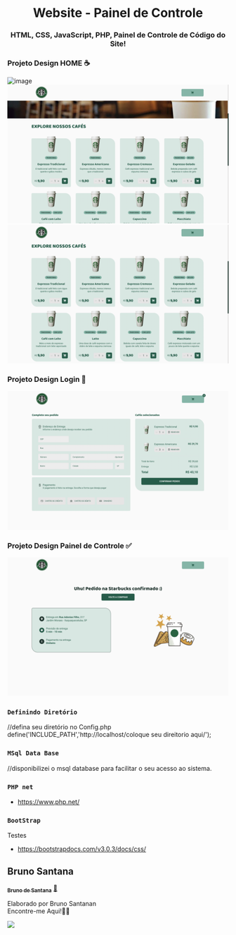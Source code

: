 <h1 align="center">
Website  - Painel de Controle

<h3 align="center">
HTML, CSS, JavaScript, PHP, Painel de Controle de Código do Site!

### Projeto Design HOME ☕️

![image](https://raw.githubusercontent.com/brbruno-santana-githubu/Starbucks/main/design/1.png)
![image](https://raw.githubusercontent.com/bruno-santana-github/Starbucks/main/design/2.png)
![image](https://raw.githubusercontent.com/bruno-santana-github/Starbucks/main/design/3.png)

### Projeto Design Login  🚙
![image](https://raw.githubusercontent.com/bruno-santana-github/Starbucks/main/design/4.png)

### Projeto Design Painel de Controle ✅
![image](https://raw.githubusercontent.com/bruno-santana-github/Starbucks/main/design/5.png)


### `Definindo Diretório`
  //defina seu diretório no Config.php
  define('INCLUDE_PATH','http://localhost/coloque seu direitorio aqui/');


### `MSql Data Base`
  //disponibilizei o msql database para facilitar o seu acesso ao sistema.


### `PHP net`
- https://www.php.net/

### `BootStrap`
Testes
- https://bootstrapdocs.com/v3.0.3/docs/css/




## Bruno Santana

<a href="https://www.linkedin.com/in/bruno-santana-moraes/">
 <sub><b>Bruno de Santana</b></sub></a>  <a href="https://www.linkedin.com/in/bruno-santana-moraes/" title="LinkedIn">🚀</a>

Elaborado por Bruno Santanan
<br> Encontre-me Aqui!👋🏽 </br>

 <div> 
  <a href="https://www.linkedin.com/in/techjuliana" target="_blank"><img src="https://img.shields.io/badge/-LinkedIn-%230077B5?style=for-the-badge&logo=linkedin&logoColor=white" target="_blank"></a> 
</div>
